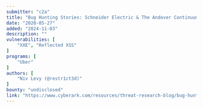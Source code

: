 ```yaml
---
submitter: "c2a"
title: "Bug Hunting Stories: Schneider Electric & The Andover Continuum Web.Client"
date: "2020-05-27"
added: "2024-11-03"
description: ""
vulnerabilities: [
    "XXE", "Reflected XSS"
]
programs: [
    "Uber"
]
authors: [
    "Niv Levy (@restr1ct3d)"
]
bounty: "undisclosed"
link: "https://www.cyberark.com/resources/threat-research-blog/bug-hunting-stories-schneider-electric-the-andover-continuum-web-client"
---
```




